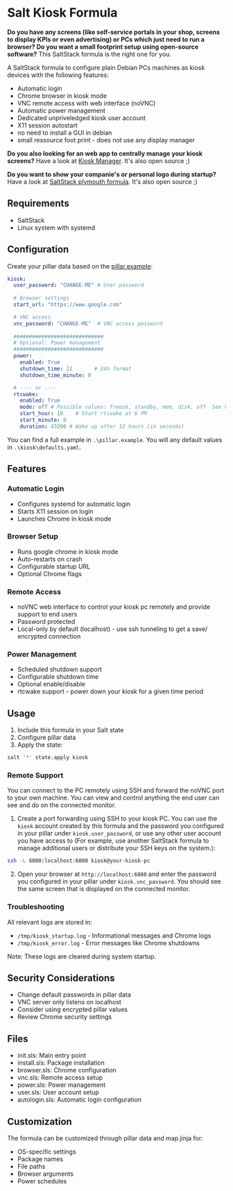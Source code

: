 # Salt Kiosk Formula

**Do you have any screens (like self-service portals in your shop, screens to display KPIs or even advertising) or PCs which just need to run a browser? Do you want a small footprint setup using open-source software?** This SaltStack formula is the right one for you.

A SaltStack formula to configure plain Debian PCs machines as kiosk devices with the following features:

- Automatic login
- Chrome browser in kiosk mode
- VNC remote access with web interface (noVNC)
- Automatic power management
- Dedicated unpriveledged kiosk user account
- X11 session autostart
- no need to install a GUI in debian
- small ressource foot print - does not use any display manager
  
**Do you also looking for an web app to centrally manage your kiosk screens?** Have a look at [Kiosk Manager](https://github.com/MBcom/kioskmanager). It's also open source ;)  
  
**Do you want to show your companie's or personal logo during startup?** Have a look at [SaltStack plymouth formula](https://github.com/MBcom/salt-plymouth-formula). It's also open source ;)  
  
## Requirements

- SaltStack
- Linux system with systemd

## Configuration

Create your pillar data based on the [pillar.example](pillar.example):

```yaml
kiosk:
  user_password: "CHANGE-ME" # User password
  
  # Browser settings
  start_url: "https://www.google.com"

  # VNC access
  vnc_password: "CHANGE-ME"  # VNC access password
  
  #############################
  # Optional: Power management
  #############################
  power:
    enabled: True
    shutdown_time: 22       # 24h format
    shutdown_time_minute: 0

  # ---- or ----
  rtcwake:
    enabled: True
    mode: off # Possible values: freeze, standby, mem, disk, off  See https://wiki.ubuntuusers.de/rtcwake/#Optionen
    start_hour: 18    # Start rtcwake at 6 PM
    start_minute: 0
    duration: 43200 # Wake up after 12 hours (in seconds)
```

You can find a full example in `.\pillar.example`. You will any default values in `.\kiosk\defaults.yaml`.

## Features

### Automatic Login
- Configures systemd for automatic login
- Starts X11 session on login
- Launches Chrome in kiosk mode

### Browser Setup
- Runs google chrome in kiosk mode
- Auto-restarts on crash
- Configurable startup URL
- Optional Chrome flags

### Remote Access
- noVNC web interface to control your kiosk pc remotely and provide support to end users
- Password protected
- Local-only by default (localhost) - use ssh tunneling to get a save/ encrypted connection

### Power Management
- Scheduled shutdown support
- Configurable shutdown time
- Optional enable/disable
- rtcwake support - power down your kiosk for a given time period

## Usage

1. Include this formula in your Salt state
2. Configure pillar data
3. Apply the state:

```bash
salt '*' state.apply kiosk
```

### Remote Support
You can connect to the PC remotely using SSH and forward the noVNC port to your own machine.
You can view and control anything the end user can see and do on the connected monitor.  
  
1. Create a port forwarding using SSH to your kiosk PC. You can use the `kiosk` account created by this formula and the password you configured in your pillar under `kiosk.user_password`, or use any other user account you have access to (For example, use another SaltStack formula to manage additional users or distribute your SSH keys on the system.):

```bash
ssh -L 6080:localhost:6080 kiosk@your-kiosk-pc
```

2. Open your browser at `http://localhost:6080` and enter the password you configured in your pillar under `kiosk.vnc_password`. You should see the same screen that is displayed on the connected monitor.

### Troubleshooting
All relevant logs are stored in:
* `/tmp/kiosk_startup.log` - Informational messages and Chrome logs
* `/tmp/kiosk_error.log` - Error messages like Chrome shutdowns

Note: These logs are cleared during system startup.

## Security Considerations

- Change default passwords in pillar data
- VNC server only listens on localhost
- Consider using encrypted pillar values
- Review Chrome security settings

## Files

- init.sls: Main entry point
- install.sls: Package installation
- browser.sls: Chrome configuration
- vnc.sls: Remote access setup
- power.sls: Power management
- user.sls: User account setup
- autologin.sls: Automatic login configuration

## Customization

The formula can be customized through pillar data and map.jinja for:

- OS-specific settings
- Package names
- File paths
- Browser arguments
- Power schedules
